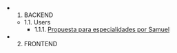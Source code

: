 - 1. BACKEND
  - 1.1. Users
    - 1.1.1. [Propuesta para especialidades por Samuel](./1.%20BACKEND/1.1.%20Users/propuestaParaEspecialidadesPorSamuel.md)
- 2. FRONTEND
